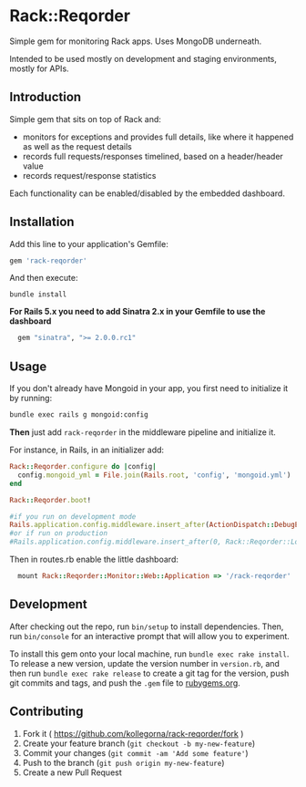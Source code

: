 # Rack::Reqorder
Simple gem for monitoring Rack apps. Uses MongoDB underneath.

Intended to be used mostly on development and staging environments, mostly for APIs.

## Introduction
Simple gem that sits on top of Rack and:

- monitors for exceptions and provides full details, like where it happened as well as the request details
- records full requests/responses timelined, based on a header/header value
- records request/response statistics

Each functionality can be enabled/disabled by the embedded dashboard.


## Installation

Add this line to your application's Gemfile:

```ruby
gem 'rack-reqorder'
```

And then execute:
```
bundle install
```

**For Rails 5.x you need to add Sinatra 2.x in your Gemfile to use the dashboard**

```ruby
  gem "sinatra", ">= 2.0.0.rc1"
```


## Usage
If you don't already have Mongoid in your app, you first need to initialize it by running:

```bash
bundle exec rails g mongoid:config
```

**Then** just add `rack-reqorder` in the middleware pipeline and initialize it.

For instance, in Rails, in an initializer add:

```ruby
Rack::Reqorder.configure do |config|
  config.mongoid_yml = File.join(Rails.root, 'config', 'mongoid.yml')
end

Rack::Reqorder.boot!

#if you run on development mode
Rails.application.config.middleware.insert_after(ActionDispatch::DebugExceptions , Rack::Reqorder::Logger)
#or if run on production
#Rails.application.config.middleware.insert_after(0, Rack::Reqorder::Logger)
```
Then in routes.rb enable the little dashboard:
```ruby
  mount Rack::Reqorder::Monitor::Web::Application => '/rack-reqorder'
```

## Development

After checking out the repo, run `bin/setup` to install dependencies. Then, run `bin/console` for an interactive prompt that will allow you to experiment. 

To install this gem onto your local machine, run `bundle exec rake install`. To release a new version, update the version number in `version.rb`, and then run `bundle exec rake release` to create a git tag for the version, push git commits and tags, and push the `.gem` file to [rubygems.org](https://rubygems.org).

## Contributing

1. Fork it ( https://github.com/kollegorna/rack-reqorder/fork )
2. Create your feature branch (`git checkout -b my-new-feature`)
3. Commit your changes (`git commit -am 'Add some feature'`)
4. Push to the branch (`git push origin my-new-feature`)
5. Create a new Pull Request
